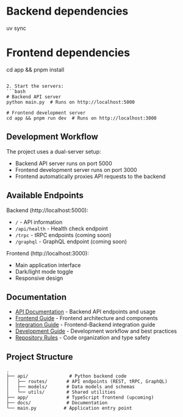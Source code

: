 # Backend dependencies
uv sync

# Frontend dependencies
cd app && pnpm install
```

2. Start the servers:
```bash
# Backend API server
python main.py  # Runs on http://localhost:5000

# Frontend development server
cd app && pnpm run dev  # Runs on http://localhost:3000
```

## Development Workflow

The project uses a dual-server setup:
- Backend API server runs on port 5000
- Frontend development server runs on port 3000
- Frontend automatically proxies API requests to the backend

## Available Endpoints

Backend (http://localhost:5000):
- `/` - API information
- `/api/health` - Health check endpoint
- `/trpc` - tRPC endpoints (coming soon)
- `/graphql` - GraphQL endpoint (coming soon)

Frontend (http://localhost:3000):
- Main application interface
- Dark/light mode toggle
- Responsive design

## Documentation

- [API Documentation](docs/api.md) - Backend API endpoints and usage
- [Frontend Guide](docs/frontend.md) - Frontend architecture and components
- [Integration Guide](docs/integration.md) - Frontend-Backend integration guide
- [Development Guide](docs/dev_guide.md) - Development workflow and best practices
- [Repository Rules](docs/repo_rules.md) - Code organization and type safety

## Project Structure

```
.
├── api/               # Python backend code
│   ├── routes/       # API endpoints (REST, tRPC, GraphQL)
│   ├── models/       # Data models and schemas
│   └── utils/        # Shared utilities
├── app/              # TypeScript frontend (upcoming)
├── docs/             # Documentation
└── main.py          # Application entry point